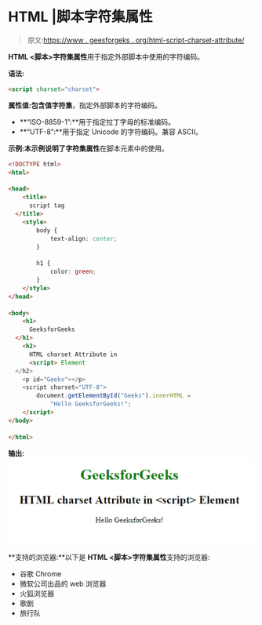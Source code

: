 # HTML |脚本字符集属性

> 原文:[https://www . geesforgeks . org/html-script-charset-attribute/](https://www.geeksforgeeks.org/html-script-charset-attribute/)

**HTML <脚本>字符集属性**用于指定外部脚本中使用的字符编码。

**语法:**

```html
<script charset="charset">
```

**属性值:**包含值**字符集**，指定外部脚本的字符编码。

*   **“ISO-8859-1”:**用于指定拉丁字母的标准编码。
*   **“UTF-8”:**用于指定 Unicode 的字符编码。兼容 ASCII。

**示例:**本示例说明了**字符集属性**在脚本元素中的使用。

```html
<!DOCTYPE html>
<html>

<head>
    <title>
      script tag
  </title>
    <style>
        body {
            text-align: center;
        }

        h1 {
            color: green;
        }
    </style>
</head>

<body>
    <h1>
      GeeksforGeeks
  </h1>
    <h2>
      HTML charset Attribute in 
      <script> Element
  </h2>
    <p id="Geeks"></p>
    <script charset="UTF-8">
        document.getElementById("Geeks").innerHTML =
            "Hello GeeksforGeeks!";
    </script>
</body>

</html>
```

**输出:**
![](img/c271e6ac7be360fea4b7625d58d830b8.png)

**支持的浏览器:**以下是 **HTML <脚本>字符集属性**支持的浏览器:

*   谷歌 Chrome
*   微软公司出品的 web 浏览器
*   火狐浏览器
*   歌剧
*   旅行队